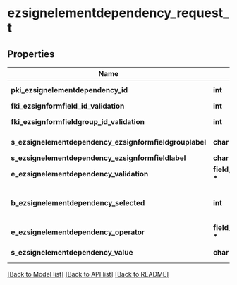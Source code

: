 # ezsignelementdependency_request_t

## Properties
Name | Type | Description | Notes
------------ | ------------- | ------------- | -------------
**pki_ezsignelementdependency_id** | **int** | The unique ID of the Ezsignelementdependency | [optional] 
**fki_ezsignformfield_id_validation** | **int** | The unique ID of the Ezsignformfield | [optional] 
**fki_ezsignformfieldgroup_id_validation** | **int** | The unique ID of the Ezsignformfieldgroup | [optional] 
**s_ezsignelementdependency_ezsignformfieldgrouplabel** | **char \*** | The Label for the Ezsignformfieldgroup | [optional] 
**s_ezsignelementdependency_ezsignformfieldlabel** | **char \*** | The Label for the Ezsignformfield | [optional] 
**e_ezsignelementdependency_validation** | **field_e_ezsignelementdependency_validation_t \*** |  | 
**b_ezsignelementdependency_selected** | **int** | Whether if it&#39;s selected or not when using eEzsignelementdependencyValidation &#x3D; Selected | [optional] 
**e_ezsignelementdependency_operator** | **field_e_ezsignelementdependency_operator_t \*** |  | [optional] 
**s_ezsignelementdependency_value** | **char \*** | The value of the Ezsignelementdependency | [optional] 

[[Back to Model list]](../README.md#documentation-for-models) [[Back to API list]](../README.md#documentation-for-api-endpoints) [[Back to README]](../README.md)


